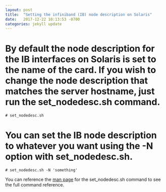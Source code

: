 ```yaml
---
layout: post
title:  "Setting the infiniband (IB) node description on Solaris"
date:   2017-12-22 10:13:53 -0700
categories: jekyll update
---
```


By default the node description for the IB interfaces on Solaris is set to the name of the card.  If you wish to change the node description that matches the server hostname, just run the set_nodedesc.sh command.
===

```
# set_nodedesc.sh
```

You can set the IB node description to whatever you want using the -N option with set_nodedesc.sh.
===

```
# set_nodedesc.sh -N 'something'
```

You can reference the [man page](https://docs.oracle.com/cd/E86824_01/html/E54764/set-nodedesc-sh-1m.html) for the set_nodedesc.sh command to see the full command reference.
